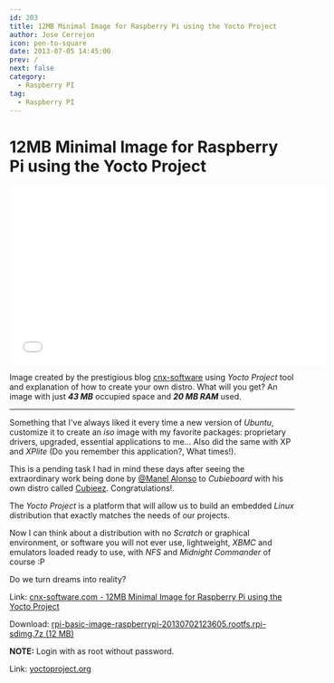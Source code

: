 ```yaml
---
id: 203
title: 12MB Minimal Image for Raspberry Pi using the Yocto Project
author: Jose Cerrejon
icon: pen-to-square
date: 2013-07-05 14:45:00
prev: /
next: false
category:
  - Raspberry PI
tag:
  - Raspberry PI
---
```


# 12MB Minimal Image for Raspberry Pi using the Yocto Project

<iframe width="560" height="315" src="//www.youtube.com/embed/utZpKM7i5Z4" frameborder="0" allowfullscreen></iframe>

Image created by the prestigious blog [cnx-software](http://www.cnx-software.com/) using *Yocto Project* tool and explanation of how to create your own distro. What will you get? An image with just ***43 MB*** occupied space and ***20 MB RAM*** used.

- - -
Something that I've always liked it every time a new version of *Ubuntu*, customize it to create an *iso* image with my favorite packages: proprietary drivers, upgraded, essential applications to me... Also did the same with XP and *XPlite* (Do you remember this application?, What times!).

This is a pending task I had in mind these days after seeing the extraordinary work being done by [@Manel Alonso](http://twitter.com/drkbcn) to *Cubieboard* with his own distro called [Cubieez](http://www.belinuxmyfriend.com/2013/07/cubieez-debian-para-cubieboard-a10.html). Congratulations!.

The *Yocto Project* is a platform that will allow us to build an embedded *Linux* distribution that exactly matches the needs of our projects.

Now I can think about a distribution with no *Scratch* or graphical environment, or software you will not ever use, lightweight, *XBMC* and emulators loaded  ready to use, with *NFS* and *Midnight Commander* of course :P

Do we turn dreams into reality?

Link: [cnx-software.com - 12MB Minimal Image for Raspberry Pi using the Yocto Project](http://www.cnx-software.com/2013/07/05/12mb-minimal-image-for-raspberry-pi-using-the-yocto-project/)

Download: [rpi-basic-image-raspberrypi-20130702123605.rootfs.rpi-sdimg.7z (12 MB)](http://www.cnx-software.com/raspberry-pi/rpi-basic-image-raspberrypi-20130702123605.rootfs.rpi-sdimg.7z)

**NOTE:** Login with as root without password.

Link: [yoctoproject.org](https://www.yoctoproject.org/)